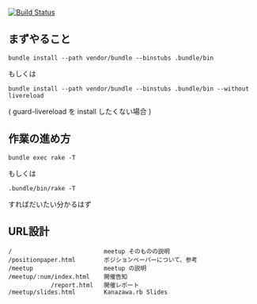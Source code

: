 [![Build Status](http://img.shields.io/travis/kanazawarb/meetup.svg)](https://travis-ci.org/kanazawarb/meetup)

まずやること
------------

    bundle install --path vendor/bundle --binstubs .bundle/bin

もしくは

    bundle install --path vendor/bundle --binstubs .bundle/bin --without livereload

( guard-livereload を install したくない場合 )

作業の進め方
------------

    bundle exec rake -T

もしくは

    .bundle/bin/rake -T

すればだいたい分かるはず

URL設計
------

    /                          meetup そのものの説明
    /positionpaper.html        ポジションペーパーについて、参考
    /meetup                    meetup の説明
    /meetup/:num/index.html    開催告知
                /report.html   開催レポート
    /meetup/slides.html        Kanazawa.rb Slides

